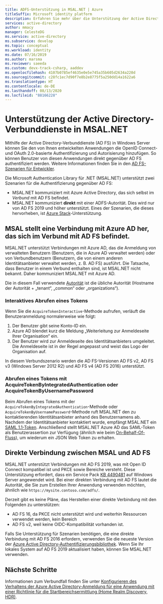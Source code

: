 ```yaml
---
title: ADFS-Unterstützung in MSAL.NET | Azure
titleSuffix: Microsoft identity platform
description: Erfahren Sie mehr über die Unterstützung der Active Directory-Verbunddienste (AD FS) in der Microsoft Authentication Library für .NET (MSAL.NET).
services: active-directory
author: mmacy
manager: CelesteDG
ms.service: active-directory
ms.subservice: develop
ms.topic: conceptual
ms.workload: identity
ms.date: 07/16/2019
ms.author: marsma
ms.reviewer: saeeda
ms.custom: devx-track-csharp, aaddev
ms.openlocfilehash: 4107b0785ef4635e0e5e745a35b605d2634a220d
ms.sourcegitcommit: c28fc1ec7d90f7e8b2e8775f5a250dd14a1622a6
ms.translationtype: HT
ms.contentlocale: de-DE
ms.lasthandoff: 08/13/2020
ms.locfileid: "88166228"
---
```

# <a name="active-directory-federation-services-support-in-msalnet"></a>Unterstützung der Active Directory-Verbunddienste in MSAL.NET
Mithilfe der Active Directory-Verbunddienste (AD FS) in Windows Server können Sie den von Ihnen entwickelten Anwendungen die OpenID Connect- und OAuth 2.0-basierte Authentifizierung und Autorisierung hinzufügen. So können Benutzer von diesen Anwendungen direkt gegenüber AD FS authentifiziert werden. Weitere Informationen finden Sie in den [AD FS-Szenarien für Entwickler](/windows-server/identity/ad-fs/overview/ad-fs-openid-connect-oauth-flows-scenarios).

Die Microsoft Authentication Library für .NET (MSAL.NET) unterstützt zwei Szenarien für die Authentifizierung gegenüber AD FS:

- MSAL.NET kommuniziert mit Azure Active Directory, das sich selbst im *Verbund* mit AD FS befindet.
- MSAL.NET kommuniziert **direkt** mit einer ADFS-Autorität. Dies wird nur von AD FS 2019 und höher unterstützt. Eines der Szenarien, die dieses hervorheben, ist [Azure Stack](https://azure.microsoft.com/overview/azure-stack/)-Unterstützung.


## <a name="msal-connects-to-azure-ad-which-is-federated-with-ad-fs"></a>MSAL stellt eine Verbindung mit Azure AD her, das sich im Verbund mit AD FS befindet.
MSAL.NET unterstützt Verbindungen mit Azure AD, das die Anmeldung von verwalteten Benutzern (Benutzern, die in Azure AD verwaltet werden) oder von Verbundbenutzern (Benutzern, die von einem anderen Identitätsanbieter verwaltet werden, z. B. AD FS) ausführt. Die Tatsache, dass Benutzer in einem Verbund enthalten sind, ist MSAL.NET nicht bekannt. Daher kommuniziert MSAL.NET mit Azure AD.

Die in diesem Fall verwendete [Autorität](msal-client-application-configuration.md#authority) ist die übliche Autorität (Hostname der Autorität + „tenant“, „common“ oder „organizations“).

### <a name="acquiring-a-token-interactively"></a>Interaktives Abrufen eines Tokens
Wenn Sie die `AcquireTokenInteractive`-Methode aufrufen, verläuft die Benutzeranmeldung normalerweise wie folgt:

1. Der Benutzer gibt seine Konto-ID ein.
2. Azure AD blendet kurz die Meldung „Weiterleitung zur Anmeldeseite Ihrer Organisation“ ein.
3. Der Benutzer wird zur Anmeldeseite des Identitätsanbieters umgeleitet. Die Anmeldeseite ist in der Regel angepasst und weist das Logo der Organisation auf.

In diesem Verbundszenario werden die AD FS-Versionen AD FS v2, AD FS v3 (Windows Server 2012 R2) und AD FS v4 (AD FS 2016) unterstützt.

### <a name="acquiring-a-token-using-acquiretokenbyintegratedauthentication-or-acquiretokenbyusernamepassword"></a>Abrufen eines Tokens mit AcquireTokenByIntegratedAuthentication oder AcquireTokenByUsernamePassword
Beim Abrufen eines Tokens mit der `AcquireTokenByIntegratedAuthentication`-Methode oder `AcquireTokenByUsernamePassword`-Methode ruft MSAL.NET den zu kontaktierenden Identitätsanbieter anhand des Benutzernamens ab.  Nachdem der Identitätsanbieter kontaktiert wurde, empfängt MSAL.NET ein [SAML 1.1-Token](reference-saml-tokens.md).  Anschließend stellt MSAL.NET Azure AD das SAML-Token als Benutzerassertion zur Verfügung (ähnlich wie beim [On-Behalf-Of-Fluss](msal-authentication-flows.md#on-behalf-of)), um wiederum ein JSON Web Token zu erhalten.

## <a name="msal-connects-directly-to-ad-fs"></a>Direkte Verbindung zwischen MSAL und AD FS
MSAL.NET unterstützt Verbindungen mit AD FS 2019, was mit Open ID Connect kompatibel ist und PKCE sowie Bereiche versteht. Diese Unterstützung erfordert, dass ein Service Pack [KB 4490481](https://support.microsoft.com/en-us/help/4490481/windows-10-update-kb4490481) auf Windows Server angewendet wird. Bei einer direkten Verbindung mit AD FS lautet die Autorität, die Sie zum Erstellen Ihrer Anwendung verwenden möchten, ähnlich wie `https://mysite.contoso.com/adfs/`.

Derzeit gibt es keine Pläne, das Herstellen einer direkte Verbindung mit den Folgenden zu unterstützen:

- AD FS 16, da PKCE nicht unterstützt wird und weiterhin Ressourcen verwendet werden, kein Bereich
- AD FS v2, weil keine OIDC-Kompatibilität vorhanden ist.

 Falls Sie Unterstützung für Szenarien benötigen, die eine direkte Verbindung mit AD FS 2016 erfordern, verwenden Sie die neueste Version der [Azure Active Directory-Authentifizierungsbibliothek](../azuread-dev/active-directory-authentication-libraries.md#microsoft-supported-client-libraries). Wenn Sie Ihr lokales System auf AD FS 2019 aktualisiert haben, können Sie MSAL.NET verwenden.

## <a name="next-steps"></a>Nächste Schritte

Informationen zum Verbundfall finden Sie unter [Konfigurieren des Verhaltens der Azure Active Directory-Anmeldung für eine Anwendung mit einer Richtlinie für die Startbereichsermittlung (Home Realm Discovery, HDR)](../manage-apps/configure-authentication-for-federated-users-portal.md).